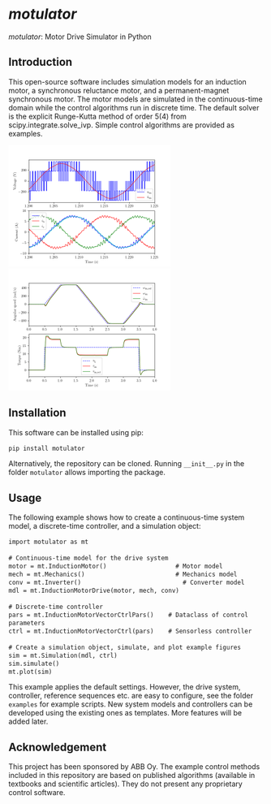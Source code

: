 # *motulator*
*motulator*: Motor Drive Simulator in Python

Introduction
------------
This open-source software includes simulation models for an induction motor, a synchronous reluctance motor, and a permanent-magnet synchronous motor. The motor models are simulated in the continuous-time domain while the control algorithms run in discrete time. The default solver is the explicit Runge-Kutta method of order 5(4) from scipy.integrate.solve_ivp. Simple control algorithms are provided as examples. 

<img src="pwm.png" alt="PWM waveforms" width="320"/><img src="pmsm.png" alt="Speed and torque waveforms" width="320"/>

Installation
------------
This software can be installed using pip: 

```bash
pip install motulator
```
Alternatively, the repository can be cloned. Running `__init__.py` in the folder `motulator` allows importing the package.

Usage
-----
The following example shows how to create a continuous-time system model, a discrete-time controller, and a simulation object:
```python3
import motulator as mt

# Continuous-time model for the drive system
motor = mt.InductionMotor() 		          # Motor model
mech = mt.Mechanics() 			              # Mechanics model
conv = mt.Inverter() 			                # Converter model
mdl = mt.InductionMotorDrive(motor, mech, conv)

# Discrete-time controller 
pars = mt.InductionMotorVectorCtrlPars() 	# Dataclass of control parameters
ctrl = mt.InductionMotorVectorCtrl(pars) 	# Sensorless controller

# Create a simulation object, simulate, and plot example figures
sim = mt.Simulation(mdl, ctrl)
sim.simulate()
mt.plot(sim)
```
This example applies the default settings. However, the drive system, controller, reference sequences etc. are easy to configure, see the folder `examples` for example scripts. New system models and controllers can be developed using the existing ones as templates. More features will be added later.

Acknowledgement
---------------
This project has been sponsored by ABB Oy. The example control methods included in this repository are based on published algorithms (available in textbooks and scientific articles). They do not present any proprietary control software.
